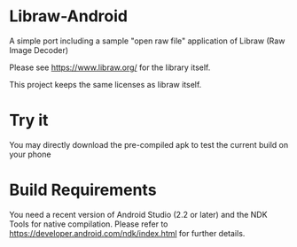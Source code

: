 # Libraw-Android

A simple port including a sample "open raw file" application of Libraw (Raw Image Decoder)

Please see https://www.libraw.org/ for the library itself.

This project keeps the same licenses as libraw itself.

# Try it
You may directly download the pre-compiled apk to test the current build on your phone

# Build Requirements
You need a recent version of Android Studio (2.2 or later) and the NDK Tools for native compilation. 
Please refer to https://developer.android.com/ndk/index.html for further details.
